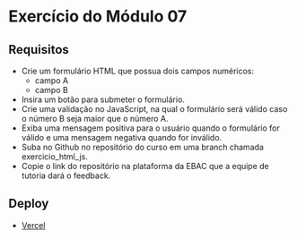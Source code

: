 # Exercício do Módulo 07

## Requisitos
* Crie um formulário HTML que possua dois campos numéricos:
    - campo A
    - campo B
* Insira um botão para submeter o formulário.
* Crie uma validação no JavaScript, na qual o formulário será válido caso o número B seja maior que o número A.
* Exiba uma mensagem positiva para o usuário quando o formulário for válido e uma mensagem negativa quando for inválido.
* Suba no Github no repositório do curso em uma branch chamada exercicio_html_js.
* Copie o link do repositório na plataforma da EBAC que a equipe de tutoria dará o feedback.

## Deploy
* [Vercel](https://pratica-modulo-07.vercel.app/)